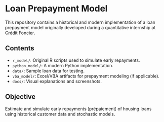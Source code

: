 # Loan Prepayment Model

This repository contains a historical and modern implementation of a loan prepayment model originally developed during a quantitative internship at Crédit Foncier.

## Contents

- `r_model/`: Original R scripts used to simulate early repayments.
- `python_model/`: A modern Python implementation.
- `data/`: Sample loan data for testing.
- `vba_model/`: Excel/VBA artifacts for prepayment modeling (if applicable).
- `docs/`: Visual explanations and screenshots.

## Objective

Estimate and simulate early repayments (prépaiement) of housing loans using historical customer data and stochastic models.

